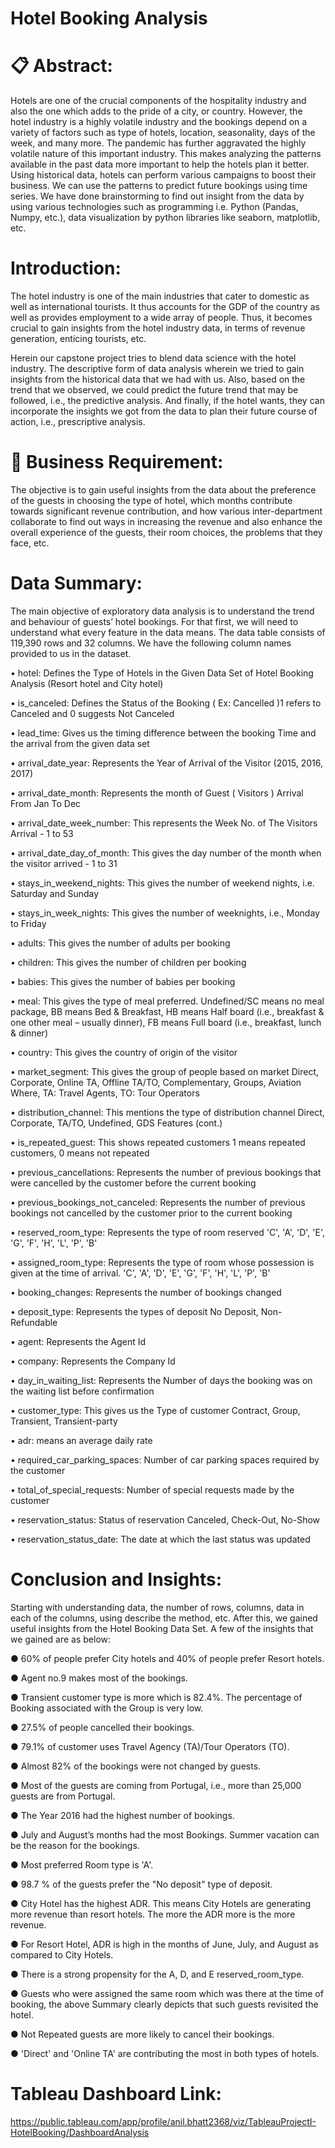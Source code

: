 # Hotel Booking Analysis

# 📋 Abstract:
Hotels are one of the crucial components of the hospitality industry and also the one which adds to the pride of a city, or country. However, the hotel industry is a highly volatile industry and the bookings depend on a variety of factors such as type of hotels, location, seasonality, days of the week, and many more. The pandemic has further aggravated the highly volatile nature of this important industry. This makes analyzing the patterns available in the past data more important to help the hotels plan it better. Using historical data, hotels can perform various campaigns to boost their business. We can use the patterns to predict future bookings using time series. We have done brainstorming to find out insight from the data by using various technologies such as programming i.e. Python (Pandas, Numpy, etc.), data visualization by python libraries like seaborn, matplotlib, etc.

# Introduction:
The hotel industry is one of the main industries that cater to domestic as well as international tourists. It thus accounts for the GDP of the country as well as provides employment to a wide array of people. 
Thus, it becomes crucial to gain insights from the hotel industry data, in terms of revenue generation, enticing tourists, etc.

Herein our capstone project tries to blend data science with the hotel industry. The descriptive form of data analysis wherein we tried to gain insights from the historical data that we had with us.  Also, based on the trend that we observed, we could predict the future trend that may be followed, i.e., the predictive analysis. And finally, if the hotel wants, they can incorporate the insights we got from the data to plan their future course of action, i.e., prescriptive analysis.

# 🎯 Business Requirement:
The objective is to gain useful insights from the data about the preference of the guests in choosing the type of hotel, which months contribute towards significant revenue contribution, and how various inter-department collaborate to find out ways in increasing the revenue and also enhance the overall experience of the guests, their room choices, the problems that they face, etc.

# Data Summary:
The main objective of exploratory data analysis is to understand the trend and behaviour of guests’ hotel bookings. For that first, we will need to understand what every feature in the data means. The data table consists of 119,390 rows and 32 columns.
We have the following column names provided to us in the dataset.

•	hotel: Defines the Type of Hotels in the Given Data Set of Hotel Booking Analysis (Resort hotel and City hotel)

•	is_canceled: Defines the Status of the Booking ( Ex: Cancelled )1 refers to Canceled and 0 suggests Not Canceled 

•	lead_time: Gives us the timing difference between the booking Time and the arrival from the given data set 

•	arrival_date_year: Represents the Year of Arrival of the Visitor (2015, 2016, 2017) 

•	arrival_date_month: Represents the month of Guest ( Visitors ) Arrival From Jan To Dec 

•	arrival_date_week_number: This represents the Week No. of The Visitors Arrival - 1 to 53 

•	arrival_date_day_of_month: This gives the day number of the month when the visitor arrived - 1 to 31 

•	stays_in_weekend_nights: This gives the number of weekend nights, i.e. Saturday and Sunday

•	stays_in_week_nights: This gives the number of weeknights, i.e., Monday to Friday 

•	adults: This gives the number of adults per booking

•	children: This gives the number of children per booking 

•	babies: This gives the number of babies per booking 

•	meal: This gives the type of meal preferred. Undefined/SC means no meal package, BB means Bed & Breakfast, HB means Half board (i.e., breakfast & one other meal – usually dinner), FB means Full board (i.e., breakfast, lunch & dinner) 

•	country: This gives the country of origin of the visitor 

•	market_segment: This gives the group of people based on market Direct, Corporate, Online TA, Offline TA/TO, Complementary, Groups, Aviation Where, TA: Travel Agents, TO: Tour Operators 

•	distribution_channel: This mentions the type of distribution channel Direct, Corporate, TA/TO, Undefined, GDS Features (cont.)

•	is_repeated_guest: This shows repeated customers 1 means repeated customers, 0 means not repeated 

•	previous_cancellations: Represents the number of previous bookings that were cancelled by the customer before the current booking

•	previous_bookings_not_canceled: Represents the number of previous bookings not cancelled by the customer prior to the current booking 

•	reserved_room_type: Represents the type of room reserved 'C', 'A', 'D', 'E', 'G', 'F', 'H', 'L', 'P', 'B' 

•	assigned_room_type: Represents the type of room whose possession is given at the time of arrival. 'C', 'A', 'D', 'E', 'G', 'F', 'H', 'L', 'P', 'B' 

•	booking_changes: Represents the number of bookings changed 

•	deposit_type: Represents the types of deposit No Deposit, Non-Refundable 

•	agent: Represents the Agent Id 

•	company: Represents the Company Id 

•	day_in_waiting_list: Represents the Number of days the booking was on the waiting list before confirmation 

•	customer_type: This gives us the Type of customer Contract, Group, Transient, Transient-party 

•	adr: means an  average daily rate 

•	required_car_parking_spaces: Number of car parking spaces required by the customer

•	total_of_special_requests: Number of special requests made by the customer

•	reservation_status: Status of reservation Canceled, Check-Out, No-Show 

•	reservation_status_date: The date at which the last status was updated 

# Conclusion and Insights:
Starting with understanding data, the number of rows, columns, data in each of the columns, using describe the method, etc. After this, we gained useful insights from the Hotel Booking Data Set. 
A few of the insights that we gained are as below:

●	60% of people prefer City hotels and 40% of people prefer Resort hotels.

●	Agent no.9 makes most of the bookings.

●	Transient customer type is more which is 82.4%. The percentage of Booking associated with the Group is very low.

●	27.5% of people cancelled their bookings.

●	79.1% of customer uses Travel Agency (TA)/Tour Operators (TO).

●	Almost 82% of the bookings were not changed by guests.

●	Most of the guests are coming from Portugal, i.e., more than 25,000 guests are from Portugal.

●	The Year 2016 had the highest number of bookings.

●	July and August’s months had the most Bookings. Summer vacation can be the reason for the bookings.

●	Most preferred Room type is 'A'.

●	98.7 % of the guests prefer the "No deposit" type of deposit.

●	City Hotel has the highest ADR. This means City Hotels are generating more revenue than resort hotels. The more the ADR more is the more revenue.

●	For Resort Hotel, ADR is high in the months of June, July, and August as compared to City Hotels.

●	There is a strong propensity for the A, D, and E reserved_room_type.

●	Guests who were assigned the same room which was there at the time of booking, the above Summary clearly depicts that such guests revisited the hotel. 

●	Not Repeated guests are more likely to cancel their bookings.

●	'Direct' and 'Online TA' are contributing the most in both types of hotels.

# Tableau Dashboard Link: 
https://public.tableau.com/app/profile/anil.bhatt2368/viz/TableauProjectI-HotelBooking/DashboardAnalysis
